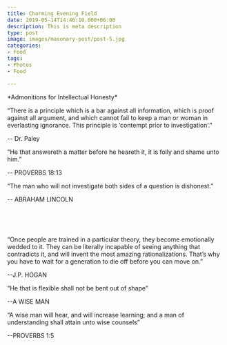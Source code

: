 ```yaml
---
title: Charming Evening Field
date: 2019-05-14T14:46:10.000+06:00
description: This is meta description
type: post
image: images/masonary-post/post-5.jpg
categories:
- Food
tags:
- Photos
- Food

---
```

\*Admonitions for Intellectual Honesty*

“There is a principle which is a bar against all information, which is proof against all argument, and which cannot fail to keep a man or woman in everlasting ignorance. This principle is ‘contempt prior to investigation’.” 

\-- Dr. Paley

“He that answereth a matter before he heareth it, it is folly and shame unto him.”

\-- PROVERBS 18:13

“The man who will not investigate both sides of a question is dishonest.”

\-- ABRAHAM LINCOLN

 

 

“Once people are trained in a particular theory, they become emotionally wedded to it. They can be literally incapable of seeing anything that contradicts it, and will invent the most amazing rationalizations. That’s why you have to wait for a generation to die off before you can move on.”

\--J.P. HOGAN

“He that is flexible shall not be bent out of shape”

\--A WISE MAN

“A wise man will hear, and will increase learning; and a man of understanding shall attain unto wise counsels”

\--PROVERBS 1:5